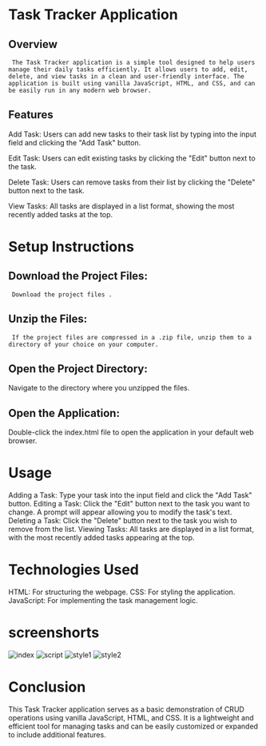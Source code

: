  # Task Tracker Application
   ## Overview
     The Task Tracker application is a simple tool designed to help users manage their daily tasks efficiently. It allows users to add, edit, delete, and view tasks in a clean and user-friendly interface. The application is built using vanilla JavaScript, HTML, and CSS, and can be easily run in any modern web browser.

   ## Features
 Add Task: Users can add new tasks to their task list by typing into the input field and clicking the "Add Task" button.

 Edit Task: Users can edit existing tasks by clicking the "Edit" button next to the task.

 Delete Task: Users can remove tasks from their list by clicking the "Delete" button next to the task.
  
 View Tasks: All tasks are displayed in a list format, showing the most recently added tasks at the top.
  # Setup Instructions
   ## Download the Project Files:
     Download the project files .
   ## Unzip the Files:
     If the project files are compressed in a .zip file, unzip them to a directory of your choice on your computer.
   ## Open the Project Directory:
   Navigate to the directory where you unzipped the files.
   ## Open the Application:
   Double-click the index.html file to open the application in your default web browser.
   # Usage
   Adding a Task:
Type your task into the input field and click the "Add Task" button.
   Editing a Task:
Click the "Edit" button next to the task you want to change. A prompt will appear allowing you to modify the task's text.
   Deleting a Task:
Click the "Delete" button next to the task you wish to remove from the list.
  Viewing Tasks:
All tasks are displayed in a list format, with the most recently added tasks appearing at the top.
 # Technologies Used
HTML: For structuring the webpage.
CSS: For styling the application.
JavaScript: For implementing the task management logic.
  # screenshorts
  ![index](pictures/index.png)
  ![script](pictures/script.png)
  ![style1](pictures/style1.png)
  ![style2](pictures/style2.png)
  # Conclusion
  This Task Tracker application serves as a basic demonstration of CRUD operations using vanilla JavaScript, HTML, and CSS. It is a lightweight and efficient tool for managing tasks and can be easily customized or expanded to include additional features.


